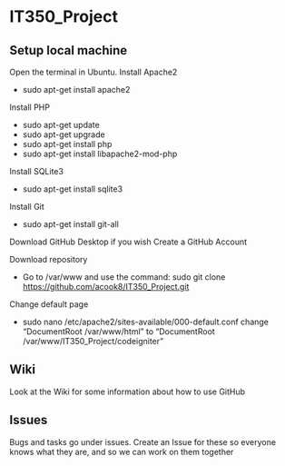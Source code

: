 # IT350_Project

## Setup local machine
Open the terminal in Ubuntu.
Install Apache2
* sudo apt-get install apache2

Install PHP
* sudo apt-get update
* sudo apt-get upgrade
* sudo apt-get install php
* sudo apt-get install libapache2-mod-php

Install SQLite3
* sudo apt-get install sqlite3

Install Git
* sudo apt-get install git-all

Download GitHub Desktop if you wish
Create a GitHub Account

Download repository
* Go to /var/www and use the command: sudo git clone https://github.com/acook8/IT350_Project.git

Change default page
* sudo nano /etc/apache2/sites-available/000-default.conf
change “DocumentRoot /var/www/html” to “DocumentRoot /var/www/IT350_Project/codeigniter”

## Wiki
Look at the Wiki for some information about how to use GitHub

## Issues
Bugs and tasks go under issues. Create an Issue for these so everyone knows what they are, and so we can work on them together
